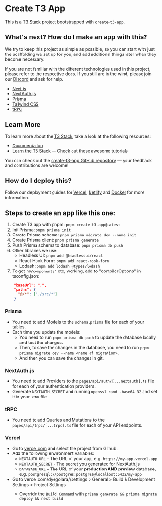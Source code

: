 # Create T3 App

This is a [T3 Stack](https://create.t3.gg/) project bootstrapped with `create-t3-app`.

## What's next? How do I make an app with this?

We try to keep this project as simple as possible, so you can start with just the scaffolding we set up for you, and add additional things later when they become necessary.

If you are not familiar with the different technologies used in this project, please refer to the respective docs. If you still are in the wind, please join our [Discord](https://t3.gg/discord) and ask for help.

- [Next.js](https://nextjs.org)
- [NextAuth.js](https://next-auth.js.org)
- [Prisma](https://prisma.io)
- [Tailwind CSS](https://tailwindcss.com)
- [tRPC](https://trpc.io)

## Learn More

To learn more about the [T3 Stack](https://create.t3.gg/), take a look at the following resources:

- [Documentation](https://create.t3.gg/)
- [Learn the T3 Stack](https://create.t3.gg/en/faq#what-learning-resources-are-currently-available) — Check out these awesome tutorials

You can check out the [create-t3-app GitHub repository](https://github.com/t3-oss/create-t3-app) — your feedback and contributions are welcome!

## How do I deploy this?

Follow our deployment guides for [Vercel](https://create.t3.gg/en/deployment/vercel), [Netlify](https://create.t3.gg/en/deployment/netlify) and [Docker](https://create.t3.gg/en/deployment/docker) for more information.

## Steps to create an app like this one:
1. Create T3 app with pnpm: `pnpm create t3-app@latest`
2. Init Prisma: `pnpm prisma init`
3. Create Prisma schema: `pnpm prisma migrate dev --name init`
4. Create Prisma client: `pnpm prisma generate`
5. Push Prisma schema to database: `pnpm prisma db push`
6. Other libraries we use: 
   - Headless UI: `pnpm add @headlessui/react`
   - React Hook Form: `pnpm add react-hook-form`
   - Lodash: `pnpm add lodash @types/lodash`
7. To get `'@/components'` etc, working, add to "compilerOptions" in tsconfig.json:
```json
    "baseUrl": ".",
    "paths": {
      "@/*": ["./src/*"]
    }
```

### Prisma
- You need to add Models to the `schema.prisma` file for each of your tables.
- Each time you update the models:
  - You need to run `pnpm prisma db push` to update the database locally and test the changes.
  - Then, to save the changes in the database, you need to run `pnpm prisma migrate dev --name <name of migration>`.
  - And then you can save the changes in git.

### NextAuth.js
- You need to add Providers to the `pages/api/auth/[...nextauth].ts` file for each of your authentication providers.
- Generate `NEXTAUTH_SECRET` and running `openssl rand -base64 32` and set it in your .env file.

### tRPC
- You need to add Queries and Mutations to the `pages/api/trpc/[...trpc].ts` file for each of your API endpoints.

### Vercel
- Go to [vercel.com](vercel.com) and select the project from Github.
- Add the following environment variables:
  - `NEXTAUTH_URL` - The URL of your app, e.g. `https://my-app.vercel.app`
  - `NEXTAUTH_SECRET` - The secret you generated for NextAuth.js
  - `DATABASE_URL` - The URL of your **production AND preview** database, e.g. `postgresql://postgres:postgres@localhost:5432/my-app`
- Go to vercel.com/dyegolara/<your-project-name>/settings > General > Build & Development Settings > Project Settings
  - Override the `Build Command` with `prisma generate && prisma migrate deploy && next build`